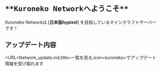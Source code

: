 # ``` **Kuroneko Networkへようこそ** ```

Kuroneko Networkは [**日本版hypixel**] を目指しているマインクラフトサーバーです！



## アップデート内容
<URL=Network_update.md,title=一覧を見る,icon=kuroneko>でアップデート情報を受け取れます
